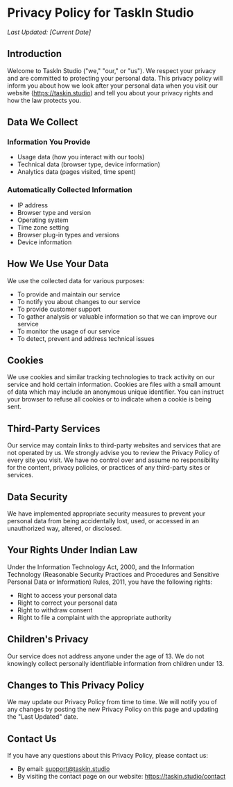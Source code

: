 # Privacy Policy for TaskIn Studio

_Last Updated: [Current Date]_

## Introduction

Welcome to TaskIn Studio ("we," "our," or "us"). We respect your privacy and are committed to protecting your personal data. This privacy policy will inform you about how we look after your personal data when you visit our website (https://taskin.studio) and tell you about your privacy rights and how the law protects you.

## Data We Collect

### Information You Provide

- Usage data (how you interact with our tools)
- Technical data (browser type, device information)
- Analytics data (pages visited, time spent)

### Automatically Collected Information

- IP address
- Browser type and version
- Operating system
- Time zone setting
- Browser plug-in types and versions
- Device information

## How We Use Your Data

We use the collected data for various purposes:

- To provide and maintain our service
- To notify you about changes to our service
- To provide customer support
- To gather analysis or valuable information so that we can improve our service
- To monitor the usage of our service
- To detect, prevent and address technical issues

## Cookies

We use cookies and similar tracking technologies to track activity on our service and hold certain information. Cookies are files with a small amount of data which may include an anonymous unique identifier. You can instruct your browser to refuse all cookies or to indicate when a cookie is being sent.

## Third-Party Services

Our service may contain links to third-party websites and services that are not operated by us. We strongly advise you to review the Privacy Policy of every site you visit. We have no control over and assume no responsibility for the content, privacy policies, or practices of any third-party sites or services.

## Data Security

We have implemented appropriate security measures to prevent your personal data from being accidentally lost, used, or accessed in an unauthorized way, altered, or disclosed.

## Your Rights Under Indian Law

Under the Information Technology Act, 2000, and the Information Technology (Reasonable Security Practices and Procedures and Sensitive Personal Data or Information) Rules, 2011, you have the following rights:

- Right to access your personal data
- Right to correct your personal data
- Right to withdraw consent
- Right to file a complaint with the appropriate authority

## Children's Privacy

Our service does not address anyone under the age of 13. We do not knowingly collect personally identifiable information from children under 13.

## Changes to This Privacy Policy

We may update our Privacy Policy from time to time. We will notify you of any changes by posting the new Privacy Policy on this page and updating the "Last Updated" date.

## Contact Us

If you have any questions about this Privacy Policy, please contact us:

- By email: support@taskin.studio
- By visiting the contact page on our website: https://taskin.studio/contact
